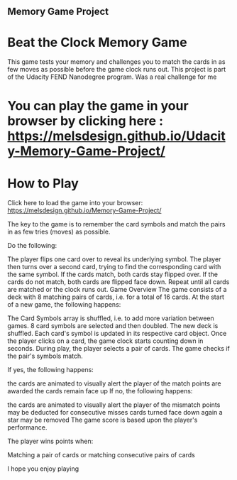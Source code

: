 ## Memory Game Project

# Beat the Clock Memory Game
This game tests your memory and challenges you to match the cards in as few moves as possible before the game clock runs out.
This project is part of the Udacity FEND Nanodegree program.
Was a real challenge for me 

# You can play the game in your browser by clicking here : https://melsdesign.github.io/Udacity-Memory-Game-Project/

# How to Play
Click here to load the game into your browser: https://melsdesign.github.io/Memory-Game-Project/ 

The key to the game is to remember the card symbols and match the pairs in as few tries (moves) as possible.

Do the following:

The player flips one card over to reveal its underlying symbol.
The player then turns over a second card, trying to find the corresponding card with the same symbol.
If the cards match, both cards stay flipped over.
If the cards do not match, both cards are flipped face down.
Repeat until all cards are matched or the clock runs out.
Game Overview
The game consists of a deck with 8 matching pairs of cards, i.e. for a total of 16 cards. At the start of a new game, the following happens:

The Card Symbols array is shuffled, i.e. to add more variation between games.
8 card symbols are selected and then doubled.
The new deck is shuffled.
Each card's symbol is updated in its respective card object.
Once the player clicks on a card, the game clock starts counting down in seconds. During play, the player selects a pair of cards. The game checks if the pair's symbols match.

If yes, the following happens:

the cards are animated to visually alert the player of the match
points are awarded
the cards remain face up
If no, the following happens:

the cards are animated to visually alert the player of the mismatch
points may be deducted for consecutive misses
cards turned face down again
a star may be removed
The game score is based upon the player's performance. 

The player wins points when:

Matching a pair of cards or matching consecutive pairs of cards

I hope you enjoy playing
